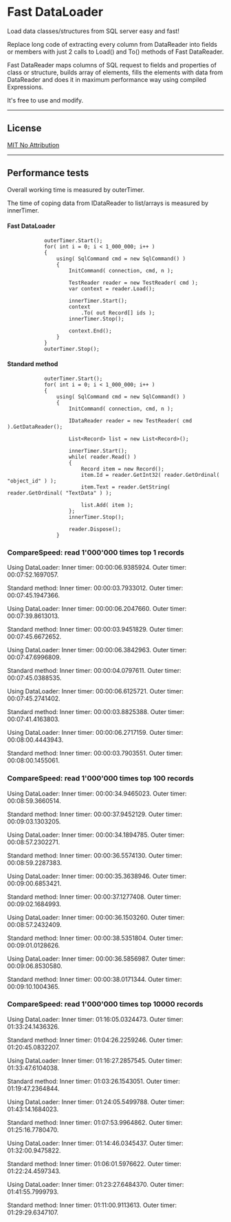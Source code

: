 # Fast DataLoader

Load data classes/structures from SQL server easy and fast!

Replace long code of extracting every column from DataReader into fields or members
with just 2 calls to Load() and To() methods of Fast DataReader.

Fast DataReader maps columns of SQL request to fields and properties of class or structure,
builds array of elements, fills the elements with data from DataReader
and does it in maximum performance way using compiled Expressions.


It's free to use and modify.


----

## License
[MIT No Attribution](LICENSE)

---

## Performance tests

Overall working time is measured by outerTimer.

The time of coping data from IDataReader to list/arrays is measured by innerTimer.


#### Fast DataLoader


```
			outerTimer.Start();
			for( int i = 0; i < 1_000_000; i++ )
			{
				using( SqlCommand cmd = new SqlCommand() )
				{
					InitCommand( connection, cmd, n );

					TestReader reader = new TestReader( cmd );
					var context = reader.Load();

					innerTimer.Start();
					context
						.To( out Record[] ids );
					innerTimer.Stop();

					context.End();
				}
			}
			outerTimer.Stop();
```

#### Standard method

```
			outerTimer.Start();
			for( int i = 0; i < 1_000_000; i++ )
			{
				using( SqlCommand cmd = new SqlCommand() )
				{
					InitCommand( connection, cmd, n );

					IDataReader reader = new TestReader( cmd ).GetDataReader();

					List<Record> list = new List<Record>();

					innerTimer.Start();
					while( reader.Read() )
					{
						Record item = new Record();
						item.Id = reader.GetInt32( reader.GetOrdinal( "object_id" ) );
						item.Text = reader.GetString( reader.GetOrdinal( "TextData" ) );

						list.Add( item );
					};
					innerTimer.Stop();

					reader.Dispose();
				}
```

### CompareSpeed: read 1'000'000 times top 1 records

Using DataLoader: Inner timer: 00:00:06.9385924. Outer timer: 00:07:52.1697057.

Standard  method: Inner timer: 00:00:03.7933012. Outer timer: 00:07:45.1947366.

Using DataLoader: Inner timer: 00:00:06.2047660. Outer timer: 00:07:39.8613013.

Standard  method: Inner timer: 00:00:03.9451829. Outer timer: 00:07:45.6672652.

Using DataLoader: Inner timer: 00:00:06.3842963. Outer timer: 00:07:47.6996809.

Standard  method: Inner timer: 00:00:04.0797611. Outer timer: 00:07:45.0388535.

Using DataLoader: Inner timer: 00:00:06.6125721. Outer timer: 00:07:45.2741402.

Standard  method: Inner timer: 00:00:03.8825388. Outer timer: 00:07:41.4163803.

Using DataLoader: Inner timer: 00:00:06.2717159. Outer timer: 00:08:00.4443943.

Standard  method: Inner timer: 00:00:03.7903551. Outer timer: 00:08:00.1455061.



### CompareSpeed: read 1'000'000 times top 100 records

Using DataLoader: Inner timer: 00:00:34.9465023. Outer timer: 00:08:59.3660514.

Standard  method: Inner timer: 00:00:37.9452129. Outer timer: 00:09:03.1303205.

Using DataLoader: Inner timer: 00:00:34.1894785. Outer timer: 00:08:57.2302271.

Standard  method: Inner timer: 00:00:36.5574130. Outer timer: 00:08:59.2287383.

Using DataLoader: Inner timer: 00:00:35.3638946. Outer timer: 00:09:00.6853421.

Standard  method: Inner timer: 00:00:37.1277408. Outer timer: 00:09:02.1684993.

Using DataLoader: Inner timer: 00:00:36.1503260. Outer timer: 00:08:57.2432409.

Standard  method: Inner timer: 00:00:38.5351804. Outer timer: 00:09:01.0128626.

Using DataLoader: Inner timer: 00:00:36.5856987. Outer timer: 00:09:06.8530580.

Standard  method: Inner timer: 00:00:38.0171344. Outer timer: 00:09:10.1004365.


### CompareSpeed: read 1'000'000 times top 10000 records
Using DataLoader: Inner timer: 01:16:05.0324473. Outer timer: 01:33:24.1436326.

Standard  method: Inner timer: 01:04:26.2259246. Outer timer: 01:20:45.0832207.

Using DataLoader: Inner timer: 01:16:27.2857545. Outer timer: 01:33:47.6104038.

Standard  method: Inner timer: 01:03:26.1543051. Outer timer: 01:19:47.2364844.

Using DataLoader: Inner timer: 01:24:05.5499788. Outer timer: 01:43:14.1684023.

Standard  method: Inner timer: 01:07:53.9964862. Outer timer: 01:25:16.7780470.

Using DataLoader: Inner timer: 01:14:46.0345437. Outer timer: 01:32:00.9475822.

Standard  method: Inner timer: 01:06:01.5976622. Outer timer: 01:22:24.4597343.

Using DataLoader: Inner timer: 01:23:27.6484370. Outer timer: 01:41:55.7999793.

Standard  method: Inner timer: 01:11:00.9113613. Outer timer: 01:29:29.6347107.

